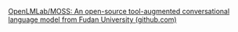 [OpenLMLab/MOSS: An open-source tool-augmented conversational language model from Fudan University (github.com)](https://github.com/OpenLMLab/MOSS)
